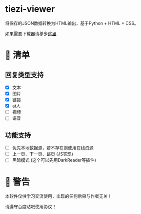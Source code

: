 # tiezi-viewer

将保存的JSON数据转换为HTML输出，基于Python + HTML + CSS。

如果需要下载器请移步[这里](https://github.com/Vkango/tiezi-transfer)

# 🚀 清单

## 回复类型支持

* [x] 文本
* [x] 图片
* [x] 链接
* [x] at人
* [ ] 视频
* [ ] 语音

## 功能支持

* [ ] 优先本地数据源，若不存在则使用在线资源
* [ ] 上一页、下一页、跳页 (JS实现)
* [ ] 黑暗模式 (这个可以先用DarkReader等插件)

# 🔔 警告

本软件仅供学习交流使用，出现的任何后果与作者无关！

请遵守百度贴吧使用协议！
